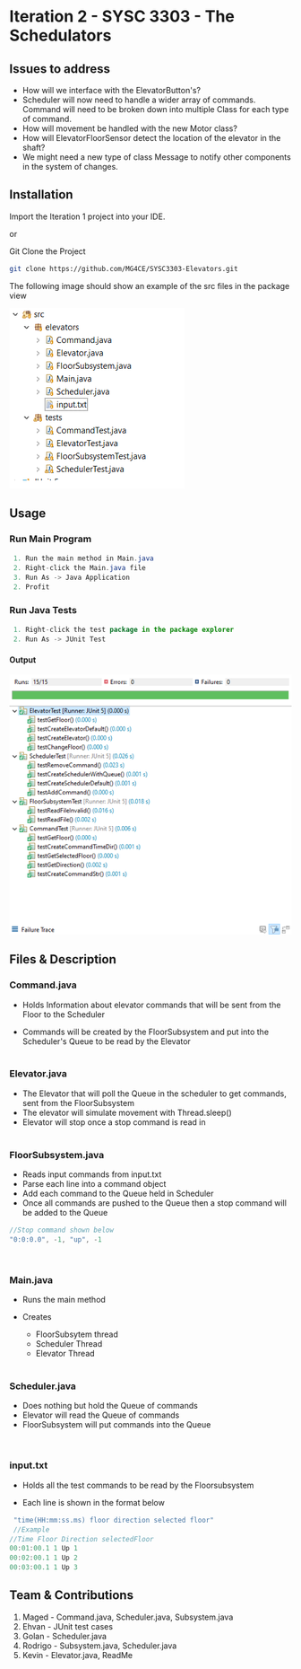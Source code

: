 # Iteration 2 - SYSC 3303 - The Schedulators

## Issues to address
- How will we interface with the ElevatorButton's?
- Scheduler will now need to handle a wider array of commands. Command will need to be broken down into multiple Class for each type of command.
- How will movement be handled with the new Motor class?
- How will ElevatorFloorSensor detect the location of the elevator in the shaft?
- We might need a new type of class Message to notify other components  in the system of changes.

## Installation

Import the Iteration 1 project into your IDE.

or

Git Clone the Project

```bash
git clone https://github.com/MG4CE/SYSC3303-Elevators.git
```

The following image should show an example of the src files in the package view

![](images/package_image.png)

## Usage

### Run Main Program

```java
 1. Run the main method in Main.java
 2. Right-click the Main.java file
 3. Run As -> Java Application
 2. Profit
```

### Run Java Tests

```java
 1. Right-click the test package in the package explorer
 2. Run As -> JUnit Test
```

#### Output

![](images/test.png)

## Files & Description

### Command.java

- Holds Information about elevator commands that will be sent from the Floor to the Scheduler

- Commands will be created by the FloorSubsystem and put into the Scheduler's Queue to be read by the Elevator
  <br />
  <br />

### Elevator.java

- The Elevator that will poll the Queue in the scheduler to get commands, sent from the FloorSubsystem
- The elevator will simulate movement with Thread.sleep()
- Elevator will stop once a stop command is read in
  <br />
  <br />

### FloorSubsystem.java

- Reads input commands from input.txt
- Parse each line into a command object
- Add each command to the Queue held in Scheduler
- Once all commands are pushed to the Queue then a stop command will be added to the Queue
  <br />

```java
//Stop command shown below
"0:0:0.0", -1, "up", -1
```

<br />

### Main.java

- Runs the main method
- Creates

  - FloorSubsytem thread
  - Scheduler Thread
  - Elevator Thread

  <br />

### Scheduler.java

- Does nothing but hold the Queue of commands
- Elevator will read the Queue of commands
- FloorSubsystem will put commands into the Queue

<br />

### input.txt

- Holds all the test commands to be read by the Floorsubsystem

- Each line is shown in the format below

```java
 "time(HH:mm:ss.ms) floor direction selected floor"
 //Example
//Time Floor Direction selectedFloor
00:01:00.1 1 Up 1
00:02:00.1 1 Up 2
00:03:00.1 1 Up 3
```

## Team & Contributions

1. Maged - Command.java, Scheduler.java, Subsystem.java
2. Ehvan - JUnit test cases
3. Golan - Scheduler.java
4. Rodrigo - Subsystem.java, Scheduler.java
5. Kevin - Elevator.java, ReadMe
